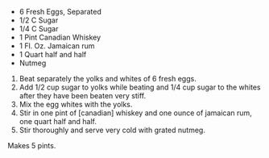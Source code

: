 - 6 Fresh Eggs, Separated
- 1/2 C Sugar
- 1/4 C Sugar
- 1 Pint Canadian Whiskey
- 1 Fl. Oz. Jamaican rum
- 1 Quart half and half
- Nutmeg

1. Beat separately the yolks and whites of 6 fresh eggs.
1. Add 1/2 cup sugar to yolks while beating and 1/4 cup sugar to the whites after they have been beaten very stiff.
1. Mix the egg whites with the yolks.
1. Stir in one pint of [canadian] whiskey and one ounce of jamaican rum, one quart half and half.
1. Stir thoroughly and serve very cold with grated nutmeg.

Makes 5 pints.
